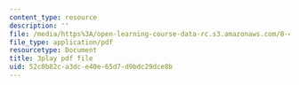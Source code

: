 ```yaml
---
content_type: resource
description: ''
file: /media/https%3A/open-learning-course-data-rc.s3.amazonaws.com/8-421-atomic-and-optical-physics-i-spring-2014/52c0b82ca3dce40e65d7d9bdc29dce8b_ol2GRkRam4k.pdf
file_type: application/pdf
resourcetype: Document
title: 3play pdf file
uid: 52c0b82c-a3dc-e40e-65d7-d9bdc29dce8b
---
```


